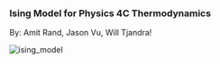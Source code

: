 ### Ising Model for Physics 4C Thermodynamics
By: Amit Rand, Jason Vu, Will Tjandra!

![ising_model](https://github.com/randamit123/IsingModel/assets/84216170/aabdf843-f6e4-4861-96e6-fe93b38b3578)

